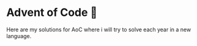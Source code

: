 # Advent of Code 🎅

Here are my solutions for AoC where i will try to solve each year in a new language.
